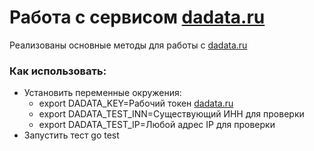 # Работа с сервисом [dadata.ru](https://dadata.ru/)
Реализованы основные методы для работы с [dadata.ru](https://dadata.ru/)

### Как использовать:
- Установить переменные окружения:
	- export DADATA_KEY=Рабочий токен [dadata.ru](https://dadata.ru/)
	- export DADATA_TEST_INN=Существующий ИНН для проверки
	- export DADATA_TEST_IP=Любой адрес IP для проверки
- Запустить тест go test
